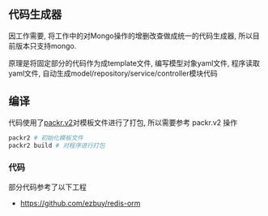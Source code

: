 ## 代码生成器

因工作需要, 将工作中的对Mongo操作的增删改查做成统一的代码生成器, 所以目前版本只支持mongo.

原理是将固定部分的代码作为成template文件, 编写模型对象yaml文件, 程序读取yaml文件, 自动生成model/repository/service/controller模块代码

## 编译

代码使用了[packr.v2](https://github.com/gobuffalo/packr)对模板文件进行了打包, 所以需要参考 packr.v2 操作

```bash
packr2 # 初始化模板文件
packr2 build # 对程序进行打包
```

### 代码

部分代码参考了以下工程

* https://github.com/ezbuy/redis-orm
